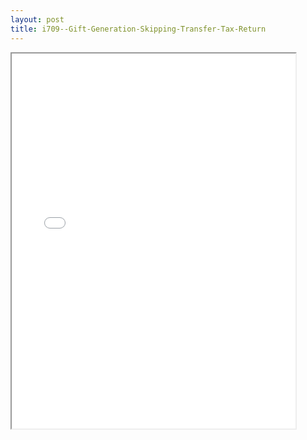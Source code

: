 ```yaml
---
layout: post
title: i709--Gift-Generation-Skipping-Transfer-Tax-Return
---
```


<div class="pdf-container">
<iframe src="/ea/assets/pdfs/i709--Gift-Generation-Skipping-Transfer-Tax-Return.pdf" height="600" width="90%" allowFullScreen="true"></iframe>
</div>

